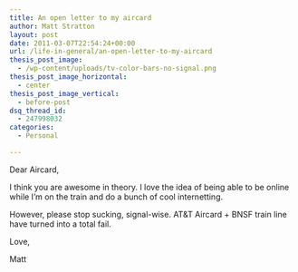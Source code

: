 ```yaml
---
title: An open letter to my aircard
author: Matt Stratton
layout: post
date: 2011-03-07T22:54:24+00:00
url: /life-in-general/an-open-letter-to-my-aircard
thesis_post_image:
  - /wp-content/uploads/tv-color-bars-no-signal.png
thesis_post_image_horizontal:
  - center
thesis_post_image_vertical:
  - before-post
dsq_thread_id:
  - 247998032
categories:
  - Personal

---
```

Dear Aircard,

I think you are awesome in theory. I love the idea of being able to be online while I’m on the train and do a bunch of cool internetting.

However, please stop sucking, signal-wise. AT&T Aircard + BNSF train line have turned into a total fail.

Love,

Matt
